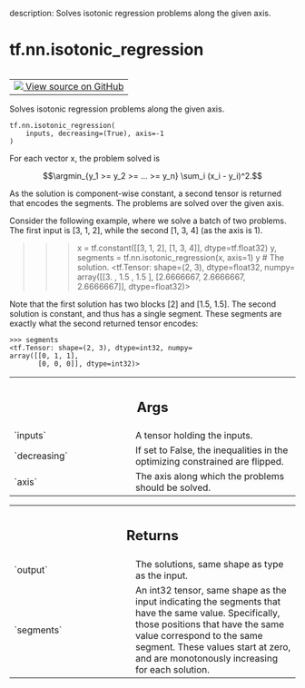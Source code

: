 description: Solves isotonic regression problems along the given axis.

<div itemscope itemtype="http://developers.google.com/ReferenceObject">
<meta itemprop="name" content="tf.nn.isotonic_regression" />
<meta itemprop="path" content="Stable" />
</div>

# tf.nn.isotonic_regression

<!-- Insert buttons and diff -->

<table class="tfo-notebook-buttons tfo-api nocontent" align="left">
<td>
  <a target="_blank" href="https://github.com/tensorflow/tensorflow/blob/r2.4/tensorflow/python/ops/nn_ops.py#L5759-L5831">
    <img src="https://www.tensorflow.org/images/GitHub-Mark-32px.png" />
    View source on GitHub
  </a>
</td>
</table>



Solves isotonic regression problems along the given axis.

<pre class="devsite-click-to-copy prettyprint lang-py tfo-signature-link">
<code>tf.nn.isotonic_regression(
    inputs, decreasing=(True), axis=-1
)
</code></pre>



<!-- Placeholder for "Used in" -->

For each vector x, the problem solved is

$$\argmin_{y_1 >= y_2 >= ... >= y_n} \sum_i (x_i - y_i)^2.$$

As the solution is component-wise constant, a second tensor is returned that
encodes the segments. The problems are solved over the given axis.

Consider the following example, where we solve a batch of two problems. The
first input is [3, 1, 2], while the second [1, 3, 4] (as the axis is 1).
>>> x = tf.constant([[3, 1, 2], [1, 3, 4]], dtype=tf.float32)
>>> y, segments = tf.nn.isotonic_regression(x, axis=1)
>>> y  # The solution.
<tf.Tensor: shape=(2, 3), dtype=float32, numpy=
array([[3.       , 1.5      , 1.5      ],
       [2.6666667, 2.6666667, 2.6666667]], dtype=float32)>

Note that the first solution has two blocks [2] and [1.5, 1.5]. The second
solution is constant, and thus has a single segment. These segments are
exactly what the second returned tensor encodes:

```
>>> segments
<tf.Tensor: shape=(2, 3), dtype=int32, numpy=
array([[0, 1, 1],
       [0, 0, 0]], dtype=int32)>
```


<!-- Tabular view -->
 <table class="responsive fixed orange">
<colgroup><col width="214px"><col></colgroup>
<tr><th colspan="2"><h2 class="add-link">Args</h2></th></tr>

<tr>
<td>
`inputs`
</td>
<td>
A tensor holding the inputs.
</td>
</tr><tr>
<td>
`decreasing`
</td>
<td>
If set to False, the inequalities in the optimizing constrained
are flipped.
</td>
</tr><tr>
<td>
`axis`
</td>
<td>
The axis along which the problems should be solved.
</td>
</tr>
</table>



<!-- Tabular view -->
 <table class="responsive fixed orange">
<colgroup><col width="214px"><col></colgroup>
<tr><th colspan="2"><h2 class="add-link">Returns</h2></th></tr>

<tr>
<td>
`output`
</td>
<td>
The solutions, same shape as type as the input.
</td>
</tr><tr>
<td>
`segments`
</td>
<td>
An int32 tensor, same shape as the input indicating the segments
that have the same value. Specifically, those positions that have the same
value correspond to the same segment. These values start at zero, and are
monotonously increasing for each solution.
</td>
</tr>
</table>

